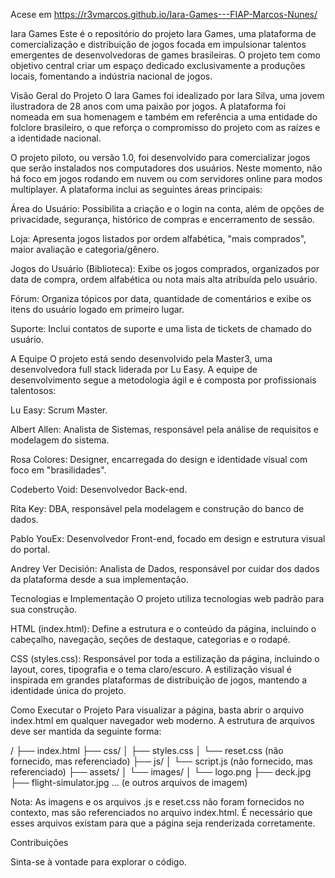 Acese em https://r3vmarcos.github.io/Iara-Games---FIAP-Marcos-Nunes/

Iara Games
Este é o repositório do projeto Iara Games, uma plataforma de comercialização e distribuição de jogos focada em impulsionar talentos emergentes de desenvolvedoras de games brasileiras. O projeto tem como objetivo central criar um espaço dedicado exclusivamente a produções locais, fomentando a indústria nacional de jogos.

Visão Geral do Projeto
O Iara Games foi idealizado por Iara Silva, uma jovem ilustradora de 28 anos com uma paixão por jogos. A plataforma foi nomeada em sua homenagem e também em referência a uma entidade do folclore brasileiro, o que reforça o compromisso do projeto com as raízes e a identidade nacional.

O projeto piloto, ou versão 1.0, foi desenvolvido para comercializar jogos que serão instalados nos computadores dos usuários. Neste momento, não há foco em jogos rodando em nuvem ou com servidores online para modos multiplayer. A plataforma inclui as seguintes áreas principais:

Área do Usuário: Possibilita a criação e o login na conta, além de opções de privacidade, segurança, histórico de compras e encerramento de sessão.

Loja: Apresenta jogos listados por ordem alfabética, "mais comprados", maior avaliação e categoria/gênero.

Jogos do Usuário (Biblioteca): Exibe os jogos comprados, organizados por data de compra, ordem alfabética ou nota mais alta atribuída pelo usuário.

Fórum: Organiza tópicos por data, quantidade de comentários e exibe os itens do usuário logado em primeiro lugar.

Suporte: Inclui contatos de suporte e uma lista de tickets de chamado do usuário.

A Equipe
O projeto está sendo desenvolvido pela Master3, uma desenvolvedora full stack liderada por Lu Easy. A equipe de desenvolvimento segue a metodologia ágil e é composta por profissionais talentosos:

Lu Easy: Scrum Master.

Albert Allen: Analista de Sistemas, responsável pela análise de requisitos e modelagem do sistema.

Rosa Colores: Designer, encarregada do design e identidade visual com foco em "brasilidades".

Codeberto Void: Desenvolvedor Back-end.

Rita Key: DBA, responsável pela modelagem e construção do banco de dados.

Pablo YouEx: Desenvolvedor Front-end, focado em design e estrutura visual do portal.

Andrey Ver Decisión: Analista de Dados, responsável por cuidar dos dados da plataforma desde a sua implementação.

Tecnologias e Implementação
O projeto utiliza tecnologias web padrão para sua construção.

HTML (index.html): Define a estrutura e o conteúdo da página, incluindo o cabeçalho, navegação, seções de destaque, categorias e o rodapé.

CSS (styles.css): Responsável por toda a estilização da página, incluindo o layout, cores, tipografia e o tema claro/escuro. A estilização visual é inspirada em grandes plataformas de distribuição de jogos, mantendo a identidade única do projeto.

Como Executar o Projeto
Para visualizar a página, basta abrir o arquivo index.html em qualquer navegador web moderno. A estrutura de arquivos deve ser mantida da seguinte forma:

/
├── index.html
├── css/
│   ├── styles.css
│   └── reset.css (não fornecido, mas referenciado)
├── js/
│   └── script.js (não fornecido, mas referenciado)
├── assets/
│   └── images/
│       └── logo.png
├── deck.jpg
├── flight-simulator.jpg
... (e outros arquivos de imagem)

Nota: As imagens e os arquivos .js e reset.css não foram fornecidos no contexto, mas são referenciados no arquivo index.html. É necessário que esses arquivos existam para que a página seja renderizada corretamente.

Contribuições

Sinta-se à vontade para explorar o código.


